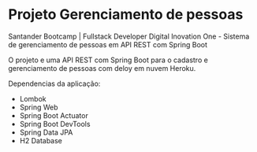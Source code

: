 
# Projeto Gerenciamento de pessoas
Santander Bootcamp | Fullstack Developer Digital Inovation One - 
Sistema de gerenciamento de pessoas em API REST com Spring Boot

O projeto e uma API REST com Spring Boot para o cadastro e gerenciamento de pessoas com deloy em nuvem Heroku.

Dependencias da aplicação: 
 - Lombok
 - Spring Web 
 - Spring Boot Actuator
 - Spring Boot DevTools
 - Spring Data JPA
 - H2 Database

